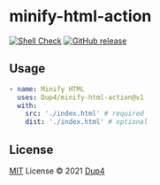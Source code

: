 # minify-html-action

[![Shell Check][shell-check-ci-badge]][shell-check-ci]
[![GitHub release][gh-release-badge]][gh-release]

## Usage

```yaml
- name: Minify HTML
  uses: Dup4/minify-html-action@v1
  with:
    src: './index.html' # required
    dist: './index.html' # optional
```

## License

[MIT](./LICENSE) License © 2021 [Dup4][dup4]

[dup4]: https://github.com/Dup4
[shell-check-ci-badge]: https://github.com/Dup4/minify-html-action/workflows/Shellcheck/badge.svg
[shell-check-ci]: https://github.com/Dup4/minify-html-action/actions/workflows/shellcheck.yml
[gh-release-badge]: https://img.shields.io/github/release/Dup4/minify-html-action.svg
[gh-release]: https://GitHub.com/Dup4/minify-html-action/releases/minify-html-action
